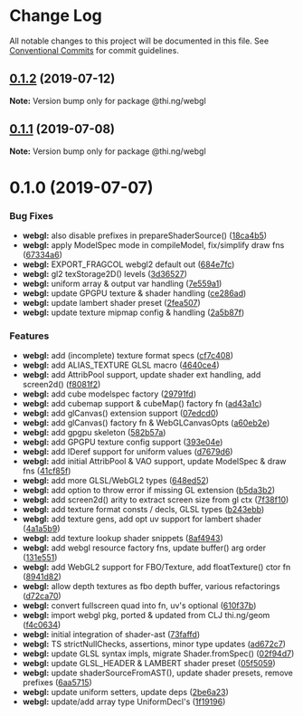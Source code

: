 # Change Log

All notable changes to this project will be documented in this file.
See [Conventional Commits](https://conventionalcommits.org) for commit guidelines.

## [0.1.2](https://github.com/thi-ng/umbrella/compare/@thi.ng/webgl@0.1.1...@thi.ng/webgl@0.1.2) (2019-07-12)

**Note:** Version bump only for package @thi.ng/webgl





## [0.1.1](https://github.com/thi-ng/umbrella/compare/@thi.ng/webgl@0.1.0...@thi.ng/webgl@0.1.1) (2019-07-08)

**Note:** Version bump only for package @thi.ng/webgl





# 0.1.0 (2019-07-07)


### Bug Fixes

* **webgl:** also disable prefixes in prepareShaderSource() ([18ca4b5](https://github.com/thi-ng/umbrella/commit/18ca4b5))
* **webgl:** apply ModelSpec mode in compileModel, fix/simplify draw fns ([67334a6](https://github.com/thi-ng/umbrella/commit/67334a6))
* **webgl:** EXPORT_FRAGCOL webgl2 default out ([684e7fc](https://github.com/thi-ng/umbrella/commit/684e7fc))
* **webgl:** gl2 texStorage2D() levels ([3d36527](https://github.com/thi-ng/umbrella/commit/3d36527))
* **webgl:** uniform array & output var handling ([7e559a1](https://github.com/thi-ng/umbrella/commit/7e559a1))
* **webgl:** update GPGPU texture & shader handling ([ce286ad](https://github.com/thi-ng/umbrella/commit/ce286ad))
* **webgl:** update lambert shader preset ([2fea507](https://github.com/thi-ng/umbrella/commit/2fea507))
* **webgl:** update texture mipmap config & handling ([2a5b87f](https://github.com/thi-ng/umbrella/commit/2a5b87f))


### Features

* **webgl:** add (incomplete) texture format specs ([cf7c408](https://github.com/thi-ng/umbrella/commit/cf7c408))
* **webgl:** add ALIAS_TEXTURE GLSL macro ([4640ce4](https://github.com/thi-ng/umbrella/commit/4640ce4))
* **webgl:** add AttribPool support, update shader ext handling, add screen2d() ([f8081f2](https://github.com/thi-ng/umbrella/commit/f8081f2))
* **webgl:** add cube modelspec factory ([29791fd](https://github.com/thi-ng/umbrella/commit/29791fd))
* **webgl:** add cubemap support & cubeMap() factory fn ([ad43a1c](https://github.com/thi-ng/umbrella/commit/ad43a1c))
* **webgl:** add glCanvas() extension support ([07edcd0](https://github.com/thi-ng/umbrella/commit/07edcd0))
* **webgl:** add glCanvas() factory fn & WebGLCanvasOpts ([a60eb2e](https://github.com/thi-ng/umbrella/commit/a60eb2e))
* **webgl:** add gpgpu skeleton ([582b57a](https://github.com/thi-ng/umbrella/commit/582b57a))
* **webgl:** add GPGPU texture config support ([393e04e](https://github.com/thi-ng/umbrella/commit/393e04e))
* **webgl:** add IDeref support for uniform values ([d7679d6](https://github.com/thi-ng/umbrella/commit/d7679d6))
* **webgl:** add initial AttribPool & VAO support, update ModelSpec & draw fns ([41cf85f](https://github.com/thi-ng/umbrella/commit/41cf85f))
* **webgl:** add more GLSL/WebGL2 types ([648ed52](https://github.com/thi-ng/umbrella/commit/648ed52))
* **webgl:** add option to throw error if missing GL extension ([b5da3b2](https://github.com/thi-ng/umbrella/commit/b5da3b2))
* **webgl:** add screen2d() arity to extract screen size from gl ctx ([7f38f10](https://github.com/thi-ng/umbrella/commit/7f38f10))
* **webgl:** add texture format consts / decls, GLSL types ([b243ebb](https://github.com/thi-ng/umbrella/commit/b243ebb))
* **webgl:** add texture gens, add opt uv support for lambert shader ([4a1a5b9](https://github.com/thi-ng/umbrella/commit/4a1a5b9))
* **webgl:** add texture lookup shader snippets ([8af4943](https://github.com/thi-ng/umbrella/commit/8af4943))
* **webgl:** add webgl resource factory fns, update buffer() arg order ([131e551](https://github.com/thi-ng/umbrella/commit/131e551))
* **webgl:** add WebGL2 support for FBO/Texture, add floatTexture() ctor fn ([8941d82](https://github.com/thi-ng/umbrella/commit/8941d82))
* **webgl:** allow depth textures as fbo depth buffer, various refactorings ([d72ca70](https://github.com/thi-ng/umbrella/commit/d72ca70))
* **webgl:** convert fullscreen quad into fn, uv's optional ([610f37b](https://github.com/thi-ng/umbrella/commit/610f37b))
* **webgl:** import webgl pkg, ported & updated from CLJ thi.ng/geom ([f4c0634](https://github.com/thi-ng/umbrella/commit/f4c0634))
* **webgl:** initial integration of shader-ast ([73faffd](https://github.com/thi-ng/umbrella/commit/73faffd))
* **webgl:** TS strictNullChecks, assertions, minor type updates ([ad672c7](https://github.com/thi-ng/umbrella/commit/ad672c7))
* **webgl:** update GLSL syntax impls, migrate Shader.fromSpec() ([02f94d7](https://github.com/thi-ng/umbrella/commit/02f94d7))
* **webgl:** update GLSL_HEADER & LAMBERT shader preset ([05f5059](https://github.com/thi-ng/umbrella/commit/05f5059))
* **webgl:** update shaderSourceFromAST(), update shader presets, remove prefixes ([6aa5715](https://github.com/thi-ng/umbrella/commit/6aa5715))
* **webgl:** update uniform setters, update deps ([2be6a23](https://github.com/thi-ng/umbrella/commit/2be6a23))
* **webgl:** update/add array type UniformDecl's ([1f19196](https://github.com/thi-ng/umbrella/commit/1f19196))
